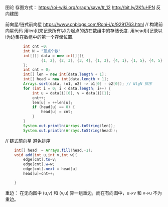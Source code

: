 图论 
存图方式： https://oi-wiki.org/graph/save/#_12   http://bit.ly/2KfuHPN 
反向建图

前向星/链式前向星 https://www.cnblogs.com/Roni-i/p/9291763.html
// 构建前向星代码
用len[i]来记录所有以i为起点的边在数组中的存储长度.
用head[i]记录以i为边集在数组中的第一个存储位置.

```java
        int cnt =0;
        int N = "顶点个数"
        int[][] data = new int[][]{
                {1, 2}, {2, 3}, {3, 4}, {1, 3}, {4, 1}, {1, 5}, {4, 5},
        };
        int cnt = 0;
        int[] len = new int[data.length + 1];
        int[] head = new int[data.length + 1];
        Arrays.sort(data, (o1, o2) -> o1[0] - o2[0]); // NlgN 排序
        for (int i = 0; i < data.length; i++) {
            int u = data[i][0], v = data[i][1];
            cnt++;
            len[u] = ++len[u];
            if (head[u] == 0) {
                head[u] = cnt;
            }
        }
        System.out.println(Arrays.toString(len));
        System.out.println(Arrays.toString(head));
```
// 链式前向星  避免排序

```java
    int[] head  = Arrays.fill(head,-1);
    void add(int u,int v,int w){   
        edge[cnt].to=v;
        edge[cnt].w=w;
        edge[cnt].next = head[u]
        head[u]=cnt++;

    }
```


重边： 在无向图中 (u,v) 和 (v,u) 算一组重边，而在有向图中，u->v  和 v->u 不为重边。




```




